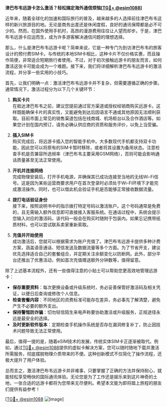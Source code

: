 **津巴布韦远游卡怎么激活？轻松搞定海外通信烦恼[[TG💪+ @esim1088](https://t.me/s/esim1088)]**

近年来，随着全球化的加速和国际旅行的普及，越来越多的人选择前往津巴布韦这样的新兴旅游目的地。无论是商务出差还是休闲度假，良好的通讯保障都是必不可少的。然而，在国外使用手机时，高昂的漫游费用往往让人望而却步。于是，津巴布韦远游卡应运而生，成为许多游客解决通信问题的理想选择。

那么，什么是津巴布韦远游卡呢？简单来说，它是一种专门为到访津巴布韦的旅客设计的预付费SIM卡。与传统的本地SIM卡相比，这种卡片不仅价格实惠，而且操作简便，非常适合短期旅行者使用。不过，对于初次接触远游卡的朋友而言，如何激活这张卡可能会成为一个难题。接下来，我们将详细解析津巴布韦远游卡的激活流程，并分享一些实用的小技巧。

首先，让我们明确一点：激活津巴布韦远游卡并不复杂，但需要遵循正确的步骤。通常情况下，激活过程分为以下几个关键环节：

1. **购买卡片**  
   在抵达津巴布韦之前，建议您提前通过官方渠道或授权经销商购买远游卡。这样既能确保卡片的真实性，又能避免到达后因语言不通或其他原因无法顺利获取。目前市面上常见的销售渠道包括在线商城、机场柜台以及合作酒店等。如果您计划在国内预订，请务必确认供应商的资质和服务评价，以免上当受骗。

2. **插入SIM卡**  
   购买完成后，将远游卡插入您的智能手机中。大多数现代手机都支持双卡功能，因此您可以将原有的SIM卡暂时移除，或者将其设置为备用状态。注意检查手机是否兼容所选频率（津巴布韦主要采用GSM网络），否则可能会影响通话质量甚至无法正常使用。

3. **开机并连接网络**  
   完成物理安装后，打开手机电源，并确保其已成功连接至当地的无线Wi-Fi信号。这是因为某些运营商要求用户在首次登录时必须处于Wi-Fi环境下才能完成激活操作。同时，也可以借此机会验证手机是否能够正常接收数据流量。

4. **拨打电话验证身份**  
   接下来，按照说明书中的指示拨打特定号码以激活账户。这个号码通常是免费的，且无需输入额外信息即可直接接入客服系统。在通话过程中，系统会提示您输入对应的激活码，该代码一般会在购买时随附于包装内。如果忘记携带纸质材料，也可以尝试联系卖家重新索取。

5. **充值并开始使用**  
   成功激活后，您就可以根据需求为账户充值了。津巴布韦远游卡提供多种计费方案，涵盖语音通话、短信发送及数据流量等多个方面。为了节省开支，建议优先选择适合自己的套餐组合，并定期关注余额变化以防断网。此外，部分平台还推出了优惠活动，例如首次充值赠送额外分钟数等，值得留意。

除了上述基本流程外，还有一些值得注意的小贴士可以帮助您更高效地管理远游卡：

- **保存重要资料**：每次更换设备或升级系统时，务必妥善保管好激活码及相关凭证，以便日后查询或修改个人信息。
- **检查套餐内容**：不同地区的资费标准可能存在差异，务必事先了解清楚，避免产生不必要的额外支出。
- **保持警惕防诈骗**：切勿轻信陌生来电声称要协助激活或升级服务，正规途径永远是最安全的选择。
- **及时更新软件版本**：定期检查手机操作系统是否存在漏洞修复补丁，防止因技术问题导致无法正常使用。

最后，值得一提的是，随着eSIM技术的发展，传统实体SIM卡正逐渐被取代。例如，通过[TG💪+ @esim1088](https://t.me/s/esim1088)提供的虚拟卡解决方案，您可以随时随地下载并激活所需服务，彻底摆脱物理介质带来的不便。这种创新模式不仅简化了操作流程，还极大提升了用户体验。

总而言之，激活津巴布韦远游卡并非难事，只要掌握了正确的方法并保持耐心，就能轻松享受畅快的国际通讯体验。无论您是为了工作还是娱乐来到这片神奇的土地，一张合适的远游卡都将为您带来无尽便利。希望本文能为即将踏上旅程的朋友们提供有益参考！

[[TG💪+ @esim1088](https://t.me/s/esim1088) ![Image](https://i.postimg.cc/4NQfJmqS/Snipaste-2025-05-13-00-14-12.png)]